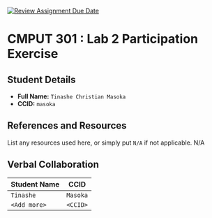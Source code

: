 [![Review Assignment Due Date](https://classroom.github.com/assets/deadline-readme-button-22041afd0340ce965d47ae6ef1cefeee28c7c493a6346c4f15d667ab976d596c.svg)](https://classroom.github.com/a/4btn9xaF)
# CMPUT 301 : Lab 2 Participation Exercise

## Student Details

- **Full Name:** `Tinashe Christian Masoka`
- **CCID:** `masoka`

## References and Resources

List any resources used here, or simply put `N/A` if not applicable.
N/A
## Verbal Collaboration

| Student Name | CCID     |
|--------------|----------|
| `Tinashe`    | `Masoka` |
| `<Add more>` | `<CCID>` |
